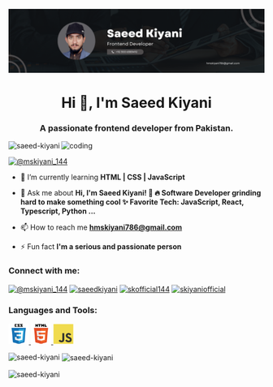 ![logo](https://github.com/saeed-kiyani/saeed-kiyani/blob/main/Black%20Minimal%20Business%20Personal%20Profile%20Linkedin%20Banner.png)
<h1 align="center">Hi 👋, I'm Saeed Kiyani</h1>
<h3 align="center">A passionate frontend developer from Pakistan.</h3>

<img align="right" alt="coding" width="400" src="https://user-images.githubusercontent.com/55389276/140866485-8fb1c876-9a8f-4d6a-98dc-08c4981eaf70.gif">

<p align="left"> <img src="https://komarev.com/ghpvc/?username=saeed-kiyani&label=Profile%20views&color=0e75b6&style=flat" alt="saeed-kiyani" /> </p>

<p align="left"> <a href="https://twitter.com/@mskiyani_144" target="blank"><img src="https://img.shields.io/twitter/follow/@mskiyani_144?logo=twitter&style=for-the-badge" alt="@mskiyani_144" /></a> </p>

- 🌱 I’m currently learning **HTML | CSS | JavaScript**

- 💬 Ask me about **Hi, I'm Saeed Kiyani! 👋 🔥 Software Developer grinding hard to make something cool ✨ Favorite Tech: JavaScript, React, Typescript, Python ...**

- 📫 How to reach me **hmskiyani786@gmail.com**

- ⚡ Fun fact **I'm a serious and passionate person**

<h3 align="left">Connect with me:</h3>
<p align="left">
<a href="https://twitter.com/@mskiyani_144" target="blank"><img align="center" src="https://raw.githubusercontent.com/rahuldkjain/github-profile-readme-generator/master/src/images/icons/Social/twitter.svg" alt="@mskiyani_144" height="30" width="40" /></a>
<a href="https://linkedin.com/in/saeedkiyani" target="blank"><img align="center" src="https://raw.githubusercontent.com/rahuldkjain/github-profile-readme-generator/master/src/images/icons/Social/linked-in-alt.svg" alt="saeedkiyani" height="30" width="40" /></a>
<a href="https://fb.com/skofficial144" target="blank"><img align="center" src="https://raw.githubusercontent.com/rahuldkjain/github-profile-readme-generator/master/src/images/icons/Social/facebook.svg" alt="skofficial144" height="30" width="40" /></a>
<a href="https://instagram.com/skiyaniofficial" target="blank"><img align="center" src="https://raw.githubusercontent.com/rahuldkjain/github-profile-readme-generator/master/src/images/icons/Social/instagram.svg" alt="skiyaniofficial" height="30" width="40" /></a>
</p>

<h3 align="left">Languages and Tools:</h3>
<p align="left"> <a href="https://www.w3schools.com/css/" target="_blank" rel="noreferrer"> <img src="https://raw.githubusercontent.com/devicons/devicon/master/icons/css3/css3-original-wordmark.svg" alt="css3" width="40" height="40"/> </a> <a href="https://www.w3.org/html/" target="_blank" rel="noreferrer"> <img src="https://raw.githubusercontent.com/devicons/devicon/master/icons/html5/html5-original-wordmark.svg" alt="html5" width="40" height="40"/> </a> <a href="https://developer.mozilla.org/en-US/docs/Web/JavaScript" target="_blank" rel="noreferrer"> <img src="https://raw.githubusercontent.com/devicons/devicon/master/icons/javascript/javascript-original.svg" alt="javascript" width="40" height="40"/> </a> </p>

<p><img align="left" src="https://github-readme-stats.vercel.app/api/top-langs?username=saeed-kiyani&show_icons=true&locale=en&layout=compact" alt="saeed-kiyani" /></p>

<p>&nbsp;<img align="center" src="https://github-readme-stats.vercel.app/api?username=saeed-kiyani&show_icons=true&locale=en" alt="saeed-kiyani" /></p>

<p><img align="center" src="https://github-readme-streak-stats.herokuapp.com/?user=saeed-kiyani&" alt="saeed-kiyani" /></p>

